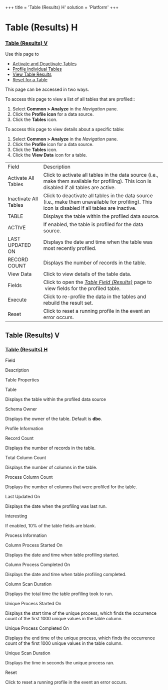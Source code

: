 +++
title = 'Table (Results) H'
solution = 'Platform'
+++

# Table (Results) H

### [Table (Results) V](Table_Results_H.htm#Table__Results__V)

<div class="use">

Use this page to

  - [Activate and Deactivate
    Tables](../Use_Cases/Activate_and_Deactivate_Tables.htm)
  - [Profile Individual
    Tables](../Use_Cases/Profile_Data_Sources.htm#Profile_Individual_Tables)
  - [View Table
    Results](../../../Migration/Construct/Use_Cases/View_Table_Results.htm)
  - [Reset for a Table](../Use_Cases/Reset_Profiling.htm)

</div>

This page can be accessed in two ways.

To access this page to view a list of all tables that are profiled::

1.  Select <span style="font-weight: bold;">Common \> Analyze</span> in
    the <span style="font-style: italic;">Navigation</span> pane.
2.  Click the <span style="font-weight: bold;">Profile icon</span> for a
    data source.
3.  Click the <span style="font-weight: bold;">Tables</span> icon.

To access this page to view details about a specific table:

1.  Select <span style="font-weight: bold;">Common \> Analyze</span> in
    the <span style="font-style: italic;">Navigation</span> pane.
2.  Click the <span style="font-weight: bold;">Profile</span> icon for a
    data source.
3.  Click the <span style="font-weight: bold;">Tables</span> icon.
4.  Click the <span style="font-weight: bold;">View Data</span> icon for
    a
table.

|                       |                                                                                                                                                            |
| --------------------- | ---------------------------------------------------------------------------------------------------------------------------------------------------------- |
| Field                 | Description                                                                                                                                                |
| Activate All Tables   | Click to activate all tables in the data source (i.e., make them available for profiling). This icon is disabled if all tables are active.                 |
| Inactivate All Tables | Click to deactivate all tables in the data source (i.e., make them unavailable for profiling). This icon is disabled if all tables are inactive.           |
| TABLE                 | Displays the table within the profiled data source.                                                                                                        |
| ACTIVE                | If enabled, the table is profiled for the data source.                                                                                                     |
| LAST UPDATED ON       | Displays the date and time when the table was most recently profiled.                                                                                      |
| RECORD COUNT          | Displays the number of records in the table.                                                                                                               |
| View Data             | Click to view details of the table data.                                                                                                                   |
| Fields                | Click to open the <span style="font-style: italic;">[Table Field (Results)](Table_Field_Results_H.htm)</span> page to  view fields for the profiled table. |
| Execute               | Click to re-profile the data in the tables and rebuild the result set.                                                                                     |
| Reset                 | Click to reset a running profile in the event an error occurs.                                                                                             |

## <span id="Table__Results__V"></span>Table (Results) V

### [Table (Results) H](Table_Results_H.htm)

Field

Description

Table Properties

Table

Displays the table within the profiled data source

Schema Owner

Displays the owner of the table. Default is **dbo**.

Profile Information

Record Count

Displays the number of records in the table.

Total Column Count

Displays the number of columns in the table.

Process Column Count

Displays the number of columns that were profiled for the table.

Last Updated On

Displays the date when the profiling was last run.

Interesting

If enabled, 10% of the table fields are blank.

Process Information

Column Process Started On

Displays the date and time when table profiling started.

Column Process Completed On

Displays the date and time when table profiling completed.

Column Scan Duration

Displays the total time the table profiling took to run.

Unique Process Started On

Displays the start time of the unique process, which finds the
occurrence count of the first 1000 unique values in the table column.

Unique Process Completed On

Displays the end time of the unique process, which finds the occurrence
count of the first 1000 unique values in the table column.

Unique Scan Duration

Displays the time in seconds the unique process ran.

Reset

Click to reset a running profile in the event an error occurs.

